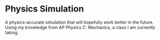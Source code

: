 # Physics Simulation
A physics-accurate simulation that will hopefully work better in the future. Using my knowledge from AP Physics C: Mechanics, a class I am currently taking.